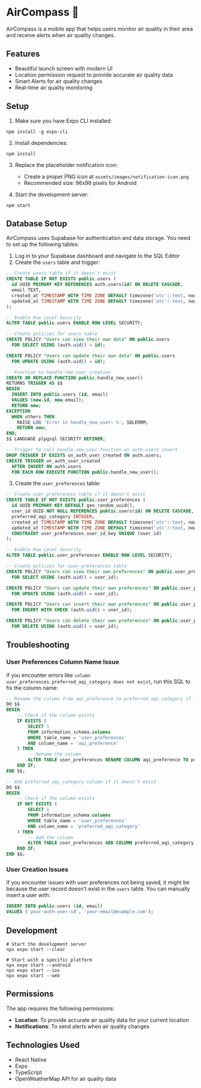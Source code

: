 # AirCompass 🍃

AirCompass is a mobile app that helps users monitor air quality in their area and receive alerts when air quality changes.

## Features

- Beautiful launch screen with modern UI
- Location permission request to provide accurate air quality data
- Smart Alerts for air quality changes
- Real-time air quality monitoring

## Setup

1. Make sure you have Expo CLI installed:
```
npm install -g expo-cli
```

2. Install dependencies:
```
npm install
```

3. Replace the placeholder notification icon:
   - Create a proper PNG icon at `assets/images/notification-icon.png`
   - Recommended size: 96x96 pixels for Android

4. Start the development server:
```
npm start
```

## Database Setup

AirCompass uses Supabase for authentication and data storage. You need to set up the following tables:

1. Log in to your Supabase dashboard and navigate to the SQL Editor
2. Create the `users` table and trigger:
```sql
-- Create users table if it doesn't exist
CREATE TABLE IF NOT EXISTS public.users (
  id UUID PRIMARY KEY REFERENCES auth.users(id) ON DELETE CASCADE,
  email TEXT,
  created_at TIMESTAMP WITH TIME ZONE DEFAULT timezone('utc'::text, now()) NOT NULL,
  updated_at TIMESTAMP WITH TIME ZONE DEFAULT timezone('utc'::text, now()) NOT NULL
);

-- Enable Row Level Security
ALTER TABLE public.users ENABLE ROW LEVEL SECURITY;

-- Create policies for users table
CREATE POLICY "Users can view their own data" ON public.users
  FOR SELECT USING (auth.uid() = id);

CREATE POLICY "Users can update their own data" ON public.users
  FOR UPDATE USING (auth.uid() = id);

-- Function to handle new user creation
CREATE OR REPLACE FUNCTION public.handle_new_user()
RETURNS TRIGGER AS $$
BEGIN
  INSERT INTO public.users (id, email)
  VALUES (new.id, new.email);
  RETURN new;
EXCEPTION
  WHEN others THEN
    RAISE LOG 'Error in handle_new_user: %', SQLERRM;
    RETURN new;
END;
$$ LANGUAGE plpgsql SECURITY DEFINER;

-- Trigger to call handle_new_user function on auth.users insert
DROP TRIGGER IF EXISTS on_auth_user_created ON auth.users;
CREATE TRIGGER on_auth_user_created
  AFTER INSERT ON auth.users
  FOR EACH ROW EXECUTE FUNCTION public.handle_new_user();
```

3. Create the `user_preferences` table:
```sql
-- Create user_preferences table if it doesn't exist
CREATE TABLE IF NOT EXISTS public.user_preferences (
  id UUID PRIMARY KEY DEFAULT gen_random_uuid(),
  user_id UUID NOT NULL REFERENCES public.users(id) ON DELETE CASCADE,
  preferred_aqi_category INTEGER,
  created_at TIMESTAMP WITH TIME ZONE DEFAULT timezone('utc'::text, now()) NOT NULL,
  updated_at TIMESTAMP WITH TIME ZONE DEFAULT timezone('utc'::text, now()) NOT NULL,
  CONSTRAINT user_preferences_user_id_key UNIQUE (user_id)
);

-- Enable Row Level Security
ALTER TABLE public.user_preferences ENABLE ROW LEVEL SECURITY;

-- Create policies for user_preferences table
CREATE POLICY "Users can view their own preferences" ON public.user_preferences
  FOR SELECT USING (auth.uid() = user_id);

CREATE POLICY "Users can update their own preferences" ON public.user_preferences
  FOR UPDATE USING (auth.uid() = user_id);

CREATE POLICY "Users can insert their own preferences" ON public.user_preferences
  FOR INSERT WITH CHECK (auth.uid() = user_id);

CREATE POLICY "Users can delete their own preferences" ON public.user_preferences
  FOR DELETE USING (auth.uid() = user_id);
```

## Troubleshooting

### User Preferences Column Name Issue

If you encounter errors like `column user_preferences.preferred_aqi_category does not exist`, run this SQL to fix the column name:

```sql
-- Rename the column from aqi_preference to preferred_aqi_category if it exists
DO $$
BEGIN
    -- Check if the column exists
    IF EXISTS (
        SELECT 1
        FROM information_schema.columns
        WHERE table_name = 'user_preferences'
        AND column_name = 'aqi_preference'
    ) THEN
        -- Rename the column
        ALTER TABLE user_preferences RENAME COLUMN aqi_preference TO preferred_aqi_category;
    END IF;
END $$;

-- Add preferred_aqi_category column if it doesn't exist
DO $$
BEGIN
    -- Check if the column exists
    IF NOT EXISTS (
        SELECT 1
        FROM information_schema.columns
        WHERE table_name = 'user_preferences'
        AND column_name = 'preferred_aqi_category'
    ) THEN
        -- Add the column
        ALTER TABLE user_preferences ADD COLUMN preferred_aqi_category INTEGER;
    END IF;
END $$;
```

### User Creation Issues

If you encounter issues with user preferences not being saved, it might be because the user record doesn't exist in the `users` table. You can manually insert a user with:

```sql
INSERT INTO public.users (id, email)
VALUES ('your-auth-user-id', 'your-email@example.com');
```

## Development

```
# Start the development server
npx expo start --clear

# Start with a specific platform
npx expo start --android
npx expo start --ios
npx expo start --web
```

## Permissions

The app requires the following permissions:

- **Location**: To provide accurate air quality data for your current location
- **Notifications**: To send alerts when air quality changes

## Technologies Used

- React Native
- Expo
- TypeScript
- OpenWeatherMap API for air quality data
